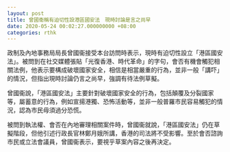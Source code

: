 ```yaml
---
layout: post
title: 曾國衞稱有迫切性設港區國安法　現時討論是言之尚早　
date: 2020-05-24 00:02:27.000000000 +08:00
categories: rthk
---
```


政制及內地事務局局長曾國衞接受本台訪問時表示，現時有迫切性設立「港區國安法」。被問到在社交媒體張貼「光復香港、時代革命」的字句，會否有機會觸犯相關法例，他表示要構成破壞國家安全，相信是相當嚴重的行為，並非一般「講吓」的情況，但指出現時討論仍言之尚早，強調有待法例草擬。

曾國衞說，「港區國安法」主要針對破壞國家安全的行為，包括顛覆及分裂國家等，屬蓄意的行為，例如宣揚港獨、恐怖活動等，並非一般普羅市民容易觸犯的情況，認為市民毋須過分恐慌。

被問到執法權、會否在內地審理相關案件時，曾國衞就說，「港區國安法」仍在草擬階段，但他引述行政長官林鄭月娥所講，香港的司法將不受影響。至於會否諮詢市民或立法會議員，曾國衞表示，要視乎草案內容之後再決定。
